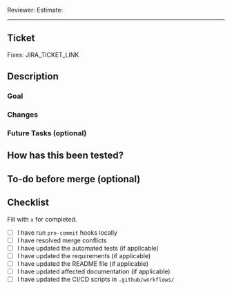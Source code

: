 Reviewer:
Estimate:

---

## Ticket

Fixes: JIRA_TICKET_LINK

## Description

### Goal

### Changes

### Future Tasks (optional)

## How has this been tested?

## To-do before merge (optional)

## Checklist

Fill with `x` for completed.
- [ ] I have run `pre-commit` hooks locally
- [ ] I have resolved merge conflicts
- [ ] I have updated the automated tests (if applicable)
- [ ] I have updated the requirements (if applicable)
- [ ] I have updated the README file (if applicable)
- [ ] I have updated affected documentation (if applicable)
- [ ] I have updated the CI/CD scripts in `.github/workflows/`

